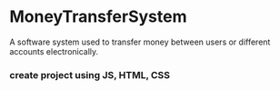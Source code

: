 # MoneyTransferSystem
A software system used to transfer money between users or different accounts electronically.

### create project using JS, HTML, CSS
